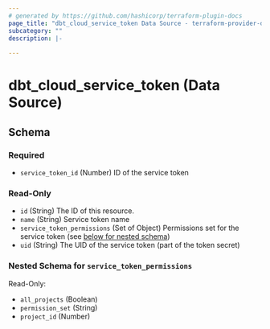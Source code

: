 ```yaml
---
# generated by https://github.com/hashicorp/terraform-plugin-docs
page_title: "dbt_cloud_service_token Data Source - terraform-provider-dbt-cloud"
subcategory: ""
description: |-
  
---
```


# dbt_cloud_service_token (Data Source)





<!-- schema generated by tfplugindocs -->
## Schema

### Required

- `service_token_id` (Number) ID of the service token

### Read-Only

- `id` (String) The ID of this resource.
- `name` (String) Service token name
- `service_token_permissions` (Set of Object) Permissions set for the service token (see [below for nested schema](#nestedatt--service_token_permissions))
- `uid` (String) The UID of the service token (part of the token secret)

<a id="nestedatt--service_token_permissions"></a>
### Nested Schema for `service_token_permissions`

Read-Only:

- `all_projects` (Boolean)
- `permission_set` (String)
- `project_id` (Number)


